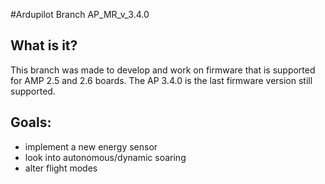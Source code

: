 #Ardupilot Branch AP_MR_v_3.4.0

## What is it? ##

This branch was made to develop and work on firmware that is supported for AMP 2.5 and 2.6 boards. 
The AP 3.4.0 is the last firmware version still supported.

## Goals: ##

- implement a new energy sensor 
- look into autonomous/dynamic soaring 
- alter flight modes 